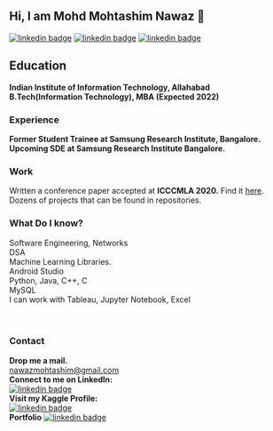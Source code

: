 ## Hi, I am Mohd Mohtashim Nawaz 👋
[![linkedin badge](https://img.shields.io/badge/LinkedIn-mohd--mohtashim--nawaz-blue)](https://www.linkedin.com/in/mohd-mohtashim-nawaz-423812148/)
[![linkedin badge](https://img.shields.io/badge/Kaggle-mohtashimnawaz-blue)](https://www.kaggle.com/mohtashimnawaz)
[![linkedin badge](https://img.shields.io/badge/Mohtashim%20Nawaz-Portfolio-brightgreen)](https://itm2017005.wixsite.com/mmnawaz)

## Education
**Indian Institute of Information Technology, Allahabad** <br>
**B.Tech(Information Technology), MBA (Expected 2022)**

### Experience
**Former Student Trainee at Samsung Research Institute, Bangalore.** <br>
**Upcoming SDE at Samsung Research Institute Bangalore.**

### Work<br>
Written a conference paper accepted at **ICCCMLA 2020.** Find it [here](https://link.springer.com/chapter/10.1007/978-3-030-68291-0_14).<br>
Dozens of projects that can be found in repositories. 

### What Do I know?<br>
Software Engineering, Networks <br>
DSA <br>
Machine Learning Libraries. <br>
Android Studio <br>
Python, Java, C++, C <br>
MySQL <br>
I can work with Tableau, Jupyter Notebook, Excel<br>
<br>
<br>

### Contact
**Drop me a mail.**<br>
[nawazmohtashim@gmail.com](mailto:nawazmohtashim@gmail.com)<br>
**Connect to me on LinkedIn:**<br>
[![linkedin badge](https://img.shields.io/badge/LinkedIn-mohd--mohtashim--nawaz-blue)](https://www.linkedin.com/in/mohd-mohtashim-nawaz-423812148/)<br>
**Visit my Kaggle Profile:**<br>
[![linkedin badge](https://img.shields.io/badge/Kaggle-mohtashimnawaz-blue)](https://www.kaggle.com/mohtashimnawaz)<br>
**Portfolio**
[![linkedin badge](https://img.shields.io/badge/Mohtashim%20Nawaz-Portfolio-brightgreen)](https://itm2017005.wixsite.com/mmnawaz)
